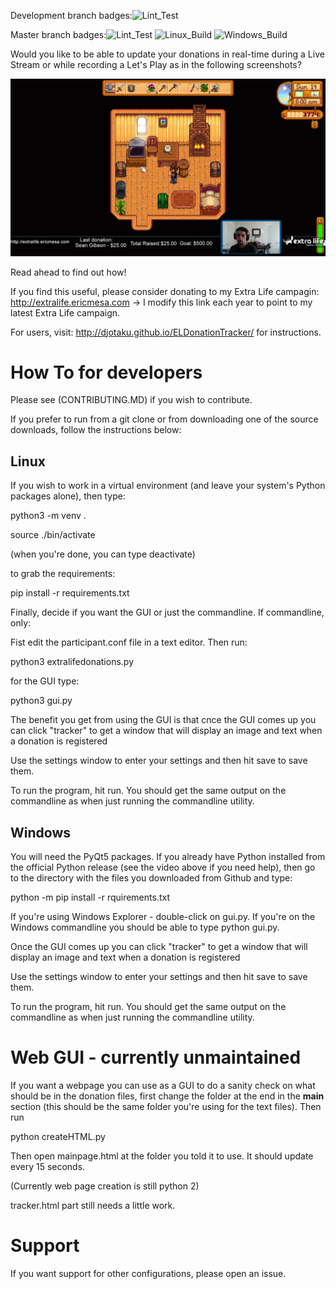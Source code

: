 Development branch badges:![Lint_Test](https://github.com/djotaku/ELDonationTracker/workflows/Lint_Test/badge.svg?branch=devel)

Master branch badges:![Lint_Test](https://github.com/djotaku/ELDonationTracker/workflows/Lint_Test/badge.svg) ![Linux_Build](https://github.com/djotaku/ELDonationTracker/workflows/Linux_Build/badge.svg) ![Windows_Build](https://github.com/djotaku/ELDonationTracker/workflows/Windows_Build/badge.svg)

Would you like to be able to update your donations in real-time during a Live Stream or while recording a Let's Play as in the following screenshots?

![Updates while in-game](https://github.com/djotaku/ELDonationTracker/raw/devel/screenshots/IngameUpdates.png)

Read ahead to find out how!

If you find this useful, please consider donating to my Extra Life campagin: http://extralife.ericmesa.com -> I modify this link each year to point to my latest Extra Life campaign.

For users, visit: http://djotaku.github.io/ELDonationTracker/ for instructions.

# How To for developers

Please see (CONTRIBUTING.MD) if you wish to contribute. 

If you prefer to run from a git clone or from downloading one of the source downloads, follow the instructions below:

## Linux

If you wish to work in a virtual environment (and leave your system's Python packages alone), then type:

python3 -m venv .

source ./bin/activate 

(when you're done, you can type deactivate)

to grab the requirements:

pip install -r requirements.txt

Finally, decide if you want the GUI or just the commandline. If commandline, only:

Fist edit the participant.conf file in a text editor. Then run:

python3 extralifedonations.py

for the GUI type:

python3 gui.py 

The benefit you get from using the GUI is that cnce the GUI comes up you can click "tracker" to get a window that will display an image and text when a donation is registered

Use the settings window to enter your settings and then hit save to save them. 

To run the program, hit run. You should get the same output on the commandline as when just running the commandline utility. 

## Windows

You will need the PyQt5 packages. If you already have Python installed from the official Python release (see the video above if you need help), then go to the directory with the files you downloaded from Github and type:

python -m pip install -r rquirements.txt 

If you're using Windows Explorer - double-click on gui.py. If you're on the Windows commandline you should be able to type python gui.py. 

Once the GUI comes up you can click "tracker" to get a window that will display an image and text when a donation is registered

Use the settings window to enter your settings and then hit save to save them. 

To run the program, hit run. You should get the same output on the commandline as when just running the commandline utility. 

# Web GUI - currently unmaintained

If you want a webpage you can use as a GUI to do a sanity check on what should be in the donation files, first change the folder at the end in the __main__ section (this should be the same folder you're using for the text files). Then run

python createHTML.py 

Then open mainpage.html at the folder you told it to use. It should update every 15 seconds.

(Currently web page creation is still python 2)

tracker.html part still needs a little work.

# Support

If you want support for other configurations, please open an issue.
